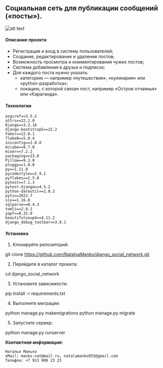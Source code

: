 ## Cоциальная сеть для публикации сообщений («посты»).

![alt text](https://drive.google.com/file/d/1zB_jNOxkuEZGVIagjtrfqY2VxZH2xnLS/view?usp=sharing)

#### Описание проекта

* Регистрация и вход в систему пользователей;
* Создание, редактирование и удаление постов;
* Возможность просмотра и комментирования чужих постов;
* Система добавления в друзья и подписок;
* Для каждого поста нужно указать:
  - категорию — например «путешествия», «кулинария» или «python-разработка»;
  - локацию, с которой связан пост, например «Остров отчаянья» или «Караганда».

#### Технологии
```
asgiref==3.5.2
attrs==22.2.0
Django==3.2.16
django-bootstrap5==22.2
Faker==12.0.1
flake8==5.0.4
iniconfig==2.0.0
mccabe==0.7.0
mixer==7.2.2
packaging==23.0
Pillow==9.3.0
pluggy==1.0.0
py==1.11.0
pycodestyle==2.9.1
pyflakes==2.5.0
pytest==7.1.3
pytest-django==4.5.2
python-dateutil==2.8.2
pytz==2022.7
six==1.16.0
sqlparse==0.4.3
tomli==2.0.1
yapf==0.32.0
beautifulsoup4==4.11.2
django_debug_toolbar==3.8.1
```
#### Установка

1. Клонируйте репозиторий:

git clone https://github.com/NatalyaManko/django_social_network.git

2. Перейдите в каталог проекта:

cd django_social_network

3. Установите зависимости:

pip install -r requirements.txt

4. Выполните миграции:

python manage.py makemigrations python manage.py migrate

5. Запустите сервер:

python manage.py runserver

**_Контактная информация:_**
```
Наталья Манько
eMail: manko.nat@mail.ru, natalamanko955@gmail.com
Телефон: +7 913 900 23 23
```
